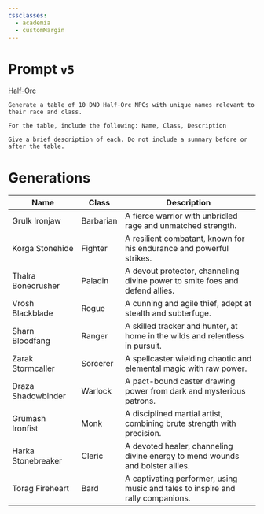 ```yaml
---
cssclasses:
  - academia
  - customMargin
---
```

# Prompt ``v5``
[Half-Orc](file:///D:\Documents\Notes\DND\DND\Quartz\DM\Homebrew\Sapient\Half-Orc)
```
Generate a table of 10 DND Half-Orc NPCs with unique names relevant to their race and class.

For the table, include the following: Name, Class, Description

Give a brief description of each. Do not include a summary before or after the table.
```

# Generations

| Name               | Class     | Description                                                                     |
| ------------------ | --------- | ------------------------------------------------------------------------------- |
| Grulk Ironjaw      | Barbarian | A fierce warrior with unbridled rage and unmatched strength.                    |
| Korga Stonehide    | Fighter   | A resilient combatant, known for his endurance and powerful strikes.            |
| Thalra Bonecrusher | Paladin   | A devout protector, channeling divine power to smite foes and defend allies.    |
| Vrosh Blackblade   | Rogue     | A cunning and agile thief, adept at stealth and subterfuge.                     |
| Sharn Bloodfang    | Ranger    | A skilled tracker and hunter, at home in the wilds and relentless in pursuit.   |
| Zarak Stormcaller  | Sorcerer  | A spellcaster wielding chaotic and elemental magic with raw power.              |
| Draza Shadowbinder | Warlock   | A pact-bound caster drawing power from dark and mysterious patrons.             |
| Grumash Ironfist   | Monk      | A disciplined martial artist, combining brute strength with precision.          |
| Harka Stonebreaker | Cleric    | A devoted healer, channeling divine energy to mend wounds and bolster allies.   |
| Torag Fireheart    | Bard      | A captivating performer, using music and tales to inspire and rally companions. |